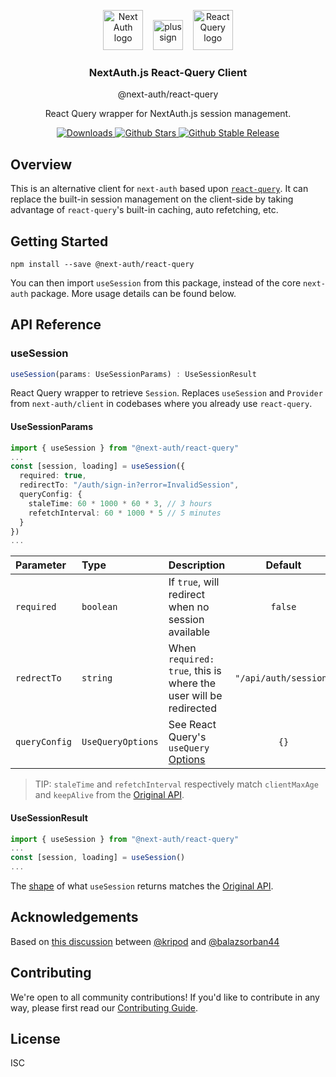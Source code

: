 <p align="center">
  <img alt="Next Auth logo"
    src="https://next-auth.js.org/img/logo/logo-sm.png"
    height="64" />&nbsp;&nbsp;&nbsp;&nbsp;<img alt="plus sign" src="https://www.svgrepo.com/show/138538/plus-sign.svg"
    height="48" />&nbsp;&nbsp;&nbsp;&nbsp;<img alt="React Query logo" src="https://react-query.tanstack.com/_next/static/images/logo-a65f848e05592e7de1dc2150454230fa.svg"
    height="64" />
  <h3 align="center">NextAuth.js React-Query Client</h3>
  <p align="center">@next-auth/react-query</p>
  <p align="center">React Query wrapper for NextAuth.js session management.</p>
  <p align="center" style="align: center;">
    <a href="https://www.npmtrends.com/@next-auth/react-query">
      <img src="https://img.shields.io/npm/dm/@next-auth/react-query" alt="Downloads" />
    </a>
    <a href="https://github.com/nextauthjs/react-query/stargazers">
      <img src="https://img.shields.io/github/stars/nextauthjs/react-query" alt="Github Stars" />
    </a>
    <a href="https://www.npmjs.com/package/@next-auth/react-query">
      <img src="https://img.shields.io/npm/v/@next-auth/react-query?label=latest"
        alt="Github Stable Release" />
    </a>
  </p>
</p>

## Overview

This is an alternative client for `next-auth` based upon [`react-query`](https://react-query.tanstack.com/). It can replace the built-in session management on the client-side by taking advantage of `react-query`'s built-in caching, auto refetching, etc.

## Getting Started

```
npm install --save @next-auth/react-query
```

You can then import `useSession` from this package, instead of the core `next-auth` package. More usage details can be found below.


## API Reference

### useSession

```ts
useSession(params: UseSessionParams) : UseSessionResult
```

React Query wrapper to retrieve `Session`. Replaces `useSession` and `Provider` from `next-auth/client` in codebases where you already use `react-query`.

#### UseSessionParams

```ts
import { useSession } from "@next-auth/react-query"
...
const [session, loading] = useSession({
  required: true,
  redirectTo: "/auth/sign-in?error=InvalidSession",
  queryConfig: {
    staleTime: 60 * 1000 * 60 * 3, // 3 hours
    refetchInterval: 60 * 1000 * 5 // 5 minutes 
  }
})
...
```

| Parameter | Type     | Description                       | Default |
| :-------- | :------- | :-------------------------------- | :-----: |
| `required`| `boolean`| If `true`, will redirect when no session available | `false` |
| `redrectTo`| `string`| When `required: true`, this is where the user will be redirected | `"/api/auth/session"` |
| `queryConfig` | `UseQueryOptions` | See React Query's `useQuery` [Options](https://react-query.tanstack.com/reference/useQuery) | `{}` |

> TIP: `staleTime` and `refetchInterval` respectively match `clientMaxAge` and `keepAlive` from the [Original API](https://next-auth.js.org/getting-started/client#options).

#### UseSessionResult

```ts
import { useSession } from "@next-auth/react-query"
...
const [session, loading] = useSession()
...
```

The [shape](https://github.com/nextauthjs/next-auth/blob/88ec3bad71eb60ed86b3d95d7c4671f9985c96bd/types/client.d.ts#L20-L26) of what `useSession` returns matches the [Original API](https://next-auth.js.org/getting-started/client#usesession).

## Acknowledgements

Based on [this discussion](https://github.com/nextauthjs/next-auth/discussions/1803) between [@kripod](https://github.com/kripod) and [@balazsorban44](https://github.com/balazsorban44)

## Contributing

We're open to all community contributions! If you'd like to contribute in any way, please first read our [Contributing Guide](https://github.com/nextauthjs/next-auth/blob/canary/CONTRIBUTING.md).

## License

ISC
